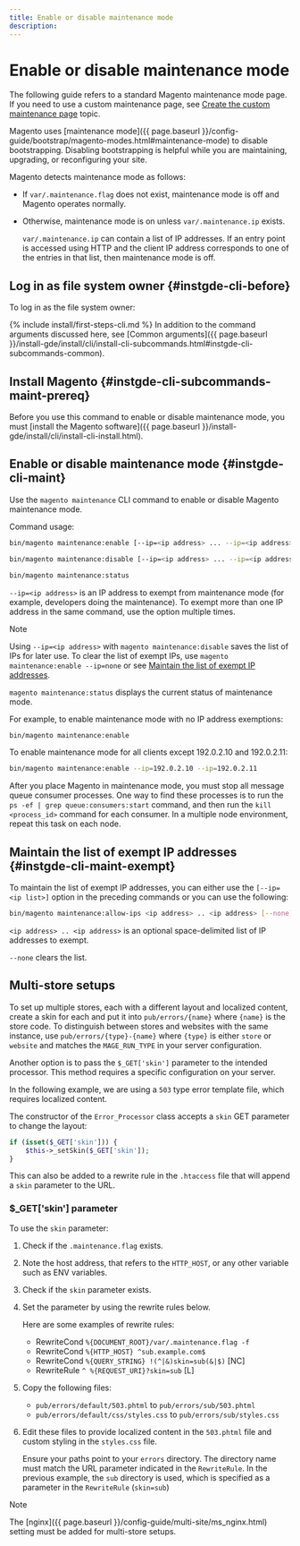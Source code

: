 ```yaml
---
title: Enable or disable maintenance mode
description:
---
```


# Enable or disable maintenance mode

The following guide refers to a standard Magento maintenance mode page. If you need to use a custom maintenance page, see [Create the custom maintenance page](https://experienceleague.adobe.com/docs/commerce-operations/upgrade-guide/troubleshooting/maintenance-mode-options.html) topic.

Magento uses [maintenance mode]({{ page.baseurl }}/config-guide/bootstrap/magento-modes.html#maintenance-mode) to disable bootstrapping. Disabling bootstrapping is helpful while you are maintaining, upgrading, or reconfiguring your site.

Magento detects maintenance mode as follows:

*  If `var/.maintenance.flag` does not exist, maintenance mode is off and Magento operates normally.
*  Otherwise, maintenance mode is on unless `var/.maintenance.ip` exists.

   `var/.maintenance.ip` can contain a list of IP addresses. If an entry point is accessed using HTTP and the client IP address corresponds to one of the entries in that list, then maintenance mode is off.

## Log in as file system owner {#instgde-cli-before}

To log in as the file system owner:

{% include install/first-steps-cli.md %}
In addition to the command arguments discussed here, see [Common arguments]({{ page.baseurl }}/install-gde/install/cli/install-cli-subcommands.html#instgde-cli-subcommands-common).

## Install Magento {#instgde-cli-subcommands-maint-prereq}

Before you use this command to enable or disable maintenance mode, you must [install the Magento software]({{ page.baseurl }}/install-gde/install/cli/install-cli-install.html).

## Enable or disable maintenance mode {#instgde-cli-maint}

Use the `magento maintenance` CLI command to enable or disable Magento maintenance mode.

Command usage:

```bash
bin/magento maintenance:enable [--ip=<ip address> ... --ip=<ip address>] | [ip=none]
```

```bash
bin/magento maintenance:disable [--ip=<ip address> ... --ip=<ip address>] | [ip=none]
```

```bash
bin/magento maintenance:status
```

`--ip=<ip address>` is an IP address to exempt from maintenance mode (for example, developers doing the maintenance). To exempt more than one IP address in the same command, use the option multiple times.

>[!NOTE]
>
>Using `--ip=<ip address>` with `magento maintenance:disable` saves the list of IPs for later use. To clear the list of exempt IPs, use `magento maintenance:enable --ip=none` or see [Maintain the list of exempt IP addresses](#instgde-cli-maint-exempt).

`magento maintenance:status` displays the current status of maintenance mode.

For example, to enable maintenance mode with no IP address exemptions:

```bash
bin/magento maintenance:enable
```

To enable maintenance mode for all clients except 192.0.2.10 and 192.0.2.11:

```bash
bin/magento maintenance:enable --ip=192.0.2.10 --ip=192.0.2.11
```

After you place Magento in maintenance mode, you must stop all message queue consumer processes.
One way to find these processes is to run the `ps -ef | grep queue:consumers:start` command, and then run the `kill <process_id>` command for each consumer. In a multiple node environment, repeat this task on each node.

## Maintain the list of exempt IP addresses {#instgde-cli-maint-exempt}

To maintain the list of exempt IP addresses, you can either use the `[--ip=<ip list>]` option in the preceding commands or you can use the following:

```bash
bin/magento maintenance:allow-ips <ip address> .. <ip address> [--none]
```

`<ip address> .. <ip address>` is an optional space-delimited list of IP addresses to exempt.

`--none` clears the list.

## Multi-store setups

To set up multiple stores, each with a different layout and localized content, create a skin for each and put it into `pub/errors/{name}` where `{name}` is the store code. To distinguish between stores and websites with the same instance, use `pub/errors/{type}-{name}` where `{type}` is either `store` or `website` and matches the `MAGE_RUN_TYPE` in your server configuration.

Another option is to pass the `$_GET['skin']` parameter to the intended processor. This method requires a specific configuration on your server.

In the following example, we are using a `503` type error template file, which requires localized content.

The constructor of the `Error_Processor` class accepts a `skin` GET parameter to change the layout:

```php
if (isset($_GET['skin'])) {
    $this->_setSkin($_GET['skin']);
}
```

This can also be added to a rewrite rule in the `.htaccess` file that will append a `skin` parameter to the URL.

### $_GET['skin'] parameter

To use the `skin` parameter:

1. Check if the `.maintenance.flag` exists.
1. Note the host address, that refers to the `HTTP_HOST`, or any other variable such as ENV variables.
1. Check if the `skin` parameter exists.
1. Set the parameter by using the rewrite rules below.

   Here are some examples of rewrite rules:

   *  RewriteCond `%{DOCUMENT_ROOT}/var/.maintenance.flag -f`
   *  RewriteCond `%{HTTP_HOST} ^sub.example.com$`
   *  RewriteCond `%{QUERY_STRING} !(^|&)skin=sub(&|$)` [NC]
   *  RewriteRule `^ %{REQUEST_URI}?skin=sub` [L]

1. Copy the following files:

   *  `pub/errors/default/503.phtml` to `pub/errors/sub/503.phtml`
   *  `pub/errors/default/css/styles.css` to `pub/errors/sub/styles.css`

1. Edit these files to provide localized content in the `503.phtml` file and custom styling in the `styles.css` file.

   Ensure your paths point to your `errors` directory. The directory name must match the URL parameter indicated in the `RewriteRule`. In the previous example, the `sub` directory is used, which is specified as a parameter in the `RewriteRule` (`skin=sub`)

>[!NOTE]
>
>The [nginx]({{ page.baseurl }}/config-guide/multi-site/ms_nginx.html) setting must be added for multi-store setups.

